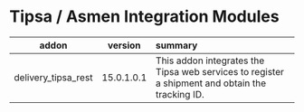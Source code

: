 Tipsa / Asmen Integration Modules
================================

| addon        | version           | summary  |
| ------------- |:-------------:| :-----|
| delivery_tipsa_rest | 15.0.1.0.1  | This addon integrates the Tipsa web services to register a shipment and obtain the tracking ID. |

